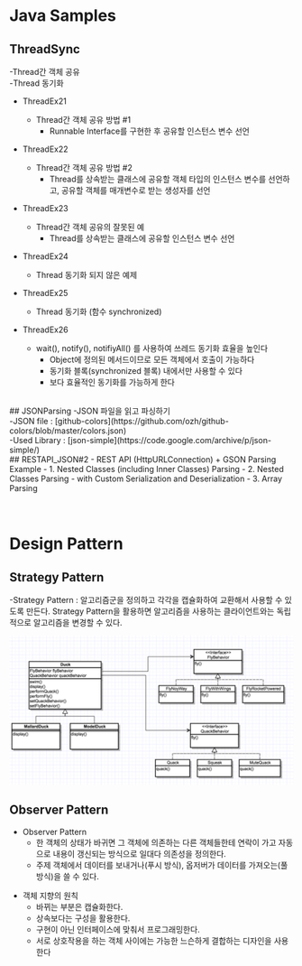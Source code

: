 # Java Samples

## ThreadSync
-Thread간 객체 공유<br />
-Thread 동기화

* ThreadEx21
  - Thread간 객체 공유 방법 #1
	- Runnable Interface를 구현한 후 공유할 인스턴스 변수 선언

* ThreadEx22
  - Thread간 객체 공유 방법 #2
	- Thread를 상속받는 클래스에 공유할 객체 타입의 인스턴스 변수를 선언하고, 공유할 객체를 매개변수로 받는 생성자를 선언

* ThreadEx23
  - Thread간 객체 공유의 잘못된 예 
	- Thread를 상속받는 클래스에 공유할 인스턴스 변수 선언

* ThreadEx24
  - Thread 동기화 되지 않은 예제

* ThreadEx25
  - Thread 동기화 (함수 synchronized)

* ThreadEx26
  - wait(), notify(), notifiyAll() 를 사용하여 쓰레드 동기화 효율을 높인다
	- Object에 정의된 메서드이므로 모든 객체에서 호출이 가능하다
	- 동기화 블록(synchronized 블록) 내에서만 사용할 수 있다
	- 보다 효율적인 동기화를 가능하게 한다
<br/>
## JSONParsing
-JSON 파일을 읽고 파싱하기<br />
-JSON file : [github-colors](https://github.com/ozh/github-colors/blob/master/colors.json)<br />
-Used Library : [json-simple](https://code.google.com/archive/p/json-simple/)
<br />
## RESTAPI_JSON#2
- REST API (HttpURLConnection) + GSON Parsing Example
	- 1. Nested Classes (including Inner Classes) Parsing
	- 2. Nested Classes Parsing - with Custom Serialization and Deserialization
	- 3. Array Parsing
<br />


<br />
<br />

# Design Pattern

## Strategy Pattern
-Strategy Pattern : 알고리즘군을 정의하고 각각을 캡슐화하여 교환해서 사용할 수 있도록 만든다. Strategy Pattern을 활용하면 알고리즘을 사용하는 클라이언트와는 독립적으로 알고리즘을 변경할 수 있다.

![](https://github.com/stack07142/Java-Samples/blob/master/img/StrategyPattern.png)

## Observer Pattern
- Observer Pattern
  - 한 객체의 상태가 바귀면 그 객체에 의존하는 다른 객체들한테 연락이 가고 자동으로 내용이 갱신되는 방식으로 일대다 의존성을 정의한다.
  - 주제 객체에서 데이터를 보내거나(푸시 방식), 옵저버가 데이터를 가져오는(풀 방식)을 쓸 수 있다.
  
* 객체 지향의 원칙
  - 바뀌는 부분은 캡슐화한다.
  - 상속보다는 구성을 활용한다.
  - 구현이 아닌 인터페이스에 맞춰서 프로그래밍한다.
  - 서로 상호작용을 하는 객체 사이에는 가능한 느슨하게 결합하는 디자인을 사용한다
